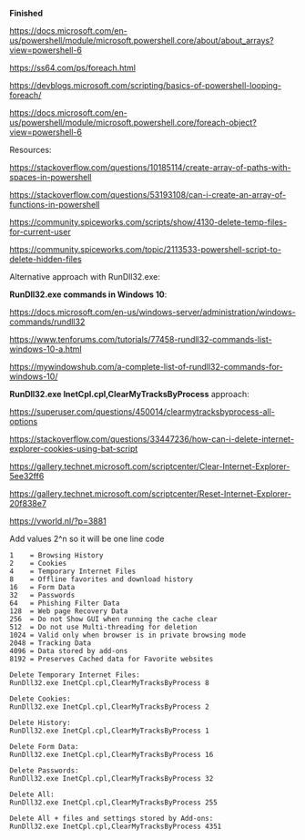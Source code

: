 **Finished**


https://docs.microsoft.com/en-us/powershell/module/microsoft.powershell.core/about/about_arrays?view=powershell-6

https://ss64.com/ps/foreach.html

https://devblogs.microsoft.com/scripting/basics-of-powershell-looping-foreach/

https://docs.microsoft.com/en-us/powershell/module/microsoft.powershell.core/foreach-object?view=powershell-6

Resources:

https://stackoverflow.com/questions/10185114/create-array-of-paths-with-spaces-in-powershell

https://stackoverflow.com/questions/53193108/can-i-create-an-array-of-functions-in-powershell

https://community.spiceworks.com/scripts/show/4130-delete-temp-files-for-current-user

https://community.spiceworks.com/topic/2113533-powershell-script-to-delete-hidden-files


Alternative approach with RunDll32.exe:

**RunDll32.exe commands in Windows 10**:

https://docs.microsoft.com/en-us/windows-server/administration/windows-commands/rundll32

https://www.tenforums.com/tutorials/77458-rundll32-commands-list-windows-10-a.html

https://mywindowshub.com/a-complete-list-of-rundll32-commands-for-windows-10/

**RunDll32.exe InetCpl.cpl,ClearMyTracksByProcess** approach:

https://superuser.com/questions/450014/clearmytracksbyprocess-all-options

https://stackoverflow.com/questions/33447236/how-can-i-delete-internet-explorer-cookies-using-bat-script

https://gallery.technet.microsoft.com/scriptcenter/Clear-Internet-Explorer-5ee32ff6

https://gallery.technet.microsoft.com/scriptcenter/Reset-Internet-Explorer-20f838e7

https://vworld.nl/?p=3881

Add values 2^n so it will be one line code

```
1    = Browsing History
2    = Cookies
4    = Temporary Internet Files
8    = Offline favorites and download history
16   = Form Data
32   = Passwords
64   = Phishing Filter Data
128  = Web page Recovery Data
256  = Do not Show GUI when running the cache clear
512  = Do not use Multi-threading for deletion
1024 = Valid only when browser is in private browsing mode
2048 = Tracking Data
4096 = Data stored by add-ons
8192 = Preserves Cached data for Favorite websites
```
```
Delete Temporary Internet Files:
RunDll32.exe InetCpl.cpl,ClearMyTracksByProcess 8

Delete Cookies:
RunDll32.exe InetCpl.cpl,ClearMyTracksByProcess 2

Delete History:
RunDll32.exe InetCpl.cpl,ClearMyTracksByProcess 1

Delete Form Data:
RunDll32.exe InetCpl.cpl,ClearMyTracksByProcess 16

Delete Passwords:
RunDll32.exe InetCpl.cpl,ClearMyTracksByProcess 32

Delete All:
RunDll32.exe InetCpl.cpl,ClearMyTracksByProcess 255

Delete All + files and settings stored by Add-ons:
RunDll32.exe InetCpl.cpl,ClearMyTracksByProcess 4351
```
